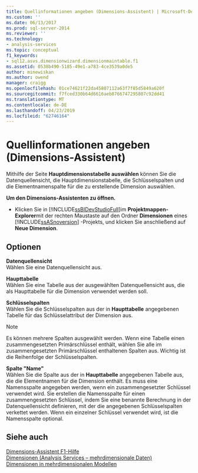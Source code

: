 ```yaml
---
title: Quellinformationen angeben (Dimensions-Assistent) | Microsoft-Dokumentation
ms.custom: ''
ms.date: 06/13/2017
ms.prod: sql-server-2014
ms.reviewer: ''
ms.technology:
- analysis-services
ms.topic: conceptual
f1_keywords:
- sql12.asvs.dimensionwizard.dimensionmaintable.f1
ms.assetid: 0538b490-5185-49e1-a783-4ce3539a0de5
author: minewiskan
ms.author: owend
manager: craigg
ms.openlocfilehash: 01ce74621f22da45807112a63f7f85d5849a620f
ms.sourcegitcommit: f7fced330b64d6616aeb8766747295807c92dd41
ms.translationtype: MT
ms.contentlocale: de-DE
ms.lasthandoff: 04/23/2019
ms.locfileid: "62746164"
---
```

# <a name="specify-source-information-dimension-wizard"></a>Quellinformationen angeben (Dimensions-Assistent)
  Mithilfe der Seite **Hauptdimensionstabelle auswählen** können Sie die Datenquellensicht, die Hauptdimensionstabelle, die Schlüsselspalten und die Elementnamenspalte für die zu erstellende Dimension auswählen.  
  
 **Um den Dimensions-Assistenten zu öffnen.**  
  
-   Klicken Sie in [!INCLUDE[ssBIDevStudioFull](../includes/ssbidevstudiofull-md.md)]im **Projektmappen-Explorer**mit der rechten Maustaste auf den Ordner **Dimensionen** eines [!INCLUDE[ssASnoversion](../includes/ssasnoversion-md.md)] -Projekts, und klicken Sie anschließend auf **Neue Dimension**.  
  
## <a name="options"></a>Optionen  
 **Datenquellensicht**  
 Wählen Sie eine Datenquellensicht aus.  
  
 **Haupttabelle**  
 Wählen Sie eine Tabelle aus der ausgewählten Datenquellensicht aus, die als Haupttabelle für die Dimension verwendet werden soll.  
  
 **Schlüsselspalten**  
 Wählen Sie die Schlüsselspalten aus der in **Haupttabelle** angegebenen Tabelle für das Schlüsselattribut der Dimension aus.  
  
> [!NOTE]  
>  Es können mehrere Spalten ausgewählt werden. Wenn eine Tabelle einen zusammengesetzten Primärschlüssel enthält, wählen Sie alle im zusammengesetzten Primärschlüssel enthaltenen Spalten aus. Wichtig ist die Reihenfolge der Schlüsselspalten.  
  
 **Spalte "Name"**  
 Wählen Sie die Spalte aus der in **Haupttabelle** angegebenen Tabelle aus, die die Elementnamen für die Dimension enthält. Es muss eine Namensspalte angegeben werden, wenn ein zusammengesetzter Schlüssel verwendet wird. Sie erstellen die Namensspalte für einen zusammengesetzten Schlüssel, indem Sie eine benannte Berechnung in der Datenquellensicht definieren, mit der die angegebenen Schlüsselspalten verkettet werden. Wenn ein einzelner Schlüssel verwendet wird, ist die Namensspalte optional.  
  
## <a name="see-also"></a>Siehe auch  
 [Dimensions-Assistent F1-Hilfe](dimension-wizard-f1-help.md)   
 [Dimensionen &#40;Analysis Services – mehrdimensionale Daten&#41;](multidimensional-models-olap-logical-dimension-objects/dimensions-analysis-services-multidimensional-data.md)   
 [Dimensionen in mehrdimensionalen Modellen](multidimensional-models/dimensions-in-multidimensional-models.md)  
  
  
